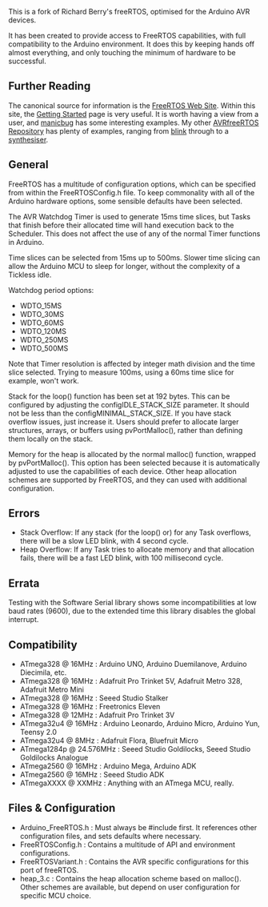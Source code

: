 This is a fork of Richard Berry's freeRTOS, optimised for the Arduino AVR devices.

It has been created to provide access to FreeRTOS capabilities, with full compatibility to the Arduino environment.
It does this by keeping hands off almost everything, and only touching the minimum of hardware to be successful.

## Further Reading

The canonical source for information is the [FreeRTOS Web Site](http://www.freertos.org/ "FreeRTOS").
Within this site, the [Getting Started](http://www.freertos.org/FreeRTOS-quick-start-guide.html "Quick Start Guide") page is very useful.
It is worth having a view from a user, and [manicbug](https://maniacbug.wordpress.com/2012/01/31/freertos/) has some interesting examples.
My other [AVRfreeRTOS Repository](https://sourceforge.net/projects/avrfreertos/) has plenty of examples,
ranging from [blink](https://sourceforge.net/projects/avrfreertos/files/MegaBlink/) through to a [synthesiser](https://sourceforge.net/projects/avrfreertos/files/GA_Synth/).

## General

FreeRTOS has a multitude of configuration options, which can be specified from within the FreeRTOSConfig.h file.
To keep commonality with all of the Arduino hardware options, some sensible defaults have been selected.

The AVR Watchdog Timer is used to generate 15ms time slices, but Tasks that finish before their allocated time will hand execution back to the Scheduler.
This does not affect the use of any of the normal Timer functions in Arduino.

Time slices can be selected from 15ms up to 500ms. Slower time slicing can allow the Arduino MCU to sleep for longer, without the complexity of a Tickless idle.

Watchdog period options:
* WDTO_15MS
* WDTO_30MS
* WDTO_60MS
* WDTO_120MS
* WDTO_250MS
* WDTO_500MS
							
Note that Timer resolution is affected by integer math division and the time slice selected. Trying to measure 100ms, using a 60ms time slice for example, won't work.

Stack for the loop() function has been set at 192 bytes. This can be configured by adjusting the configIDLE_STACK_SIZE parameter.
It should not be less than the configMINIMAL_STACK_SIZE. If you have stack overflow issues, just increase it.
Users should prefer to allocate larger structures, arrays, or buffers using pvPortMalloc(), rather than defining them locally on the stack.

Memory for the heap is allocated by the normal malloc() function, wrapped by pvPortMalloc().
This option has been selected because it is automatically adjusted to use the capabilities of each device.
Other heap allocation schemes are supported by FreeRTOS, and they can used with additional configuration.

## Errors

* Stack Overflow: If any stack (for the loop() or) for any Task overflows, there will be a slow LED blink, with 4 second cycle.
* Heap Overflow: If any Task tries to allocate memory and that allocation fails, there will be a fast LED blink, with 100 millisecond cycle.

## Errata

Testing with the Software Serial library shows some incompatibilities at low baud rates (9600), due to the extended time this library disables the global interrupt.

## Compatibility

  * ATmega328 @ 16MHz : Arduino UNO, Arduino Duemilanove, Arduino Diecimila, etc.
  * ATmega328 @ 16MHz : Adafruit Pro Trinket 5V, Adafruit Metro 328, Adafruit Metro Mini
  * ATmega328 @ 16MHz : Seeed Studio Stalker
  * ATmega328 @ 16MHz : Freetronics Eleven
  * ATmega328 @ 12MHz : Adafruit Pro Trinket 3V
  * ATmega32u4 @ 16MHz : Arduino Leonardo, Arduino Micro, Arduino Yun, Teensy 2.0
  * ATmega32u4 @ 8MHz : Adafruit Flora, Bluefruit Micro
  * ATmega1284p @ 24.576MHz : Seeed Studio Goldilocks, Seeed Studio Goldilocks Analogue
  * ATmega2560 @ 16MHz : Arduino Mega, Arduino ADK
  * ATmega2560 @ 16MHz : Seeed Studio ADK
  * ATmegaXXXX @ XXMHz : Anything with an ATmega MCU, really.

## Files & Configuration

* Arduino_FreeRTOS.h : Must always be #include first. It references other configuration files, and sets defaults where necessary.
* FreeRTOSConfig.h : Contains a multitude of API and environment configurations.
* FreeRTOSVariant.h : Contains the AVR specific configurations for this port of freeRTOS.
* heap_3.c : Contains the heap allocation scheme based on malloc(). Other schemes are available, but depend on user configuration for specific MCU choice.


